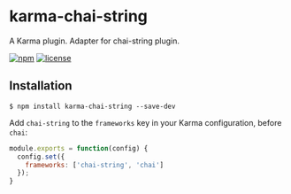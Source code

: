 # karma-chai-string
A Karma plugin. Adapter for chai-string plugin.

[![npm](https://img.shields.io/npm/v/karma-chai-string.svg)](https://www.npmjs.com/package/karma-chai-string)
[![license](https://img.shields.io/npm/l/karma-chai-string.svg?style=flat)](https://www.npmjs.com/package/karma-chai-string)

## Installation

```
$ npm install karma-chai-string --save-dev
```

Add `chai-string` to the `frameworks` key in your Karma configuration, before `chai`:

```js
module.exports = function(config) {
  config.set({
    frameworks: ['chai-string', 'chai']
  });
}
```